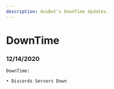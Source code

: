 ```yaml
---
description: AuxBot's DownTime Updates.
---
```


# DownTime

### 12/14/2020

```text
DownTime:

• Discords Servers Down
```

